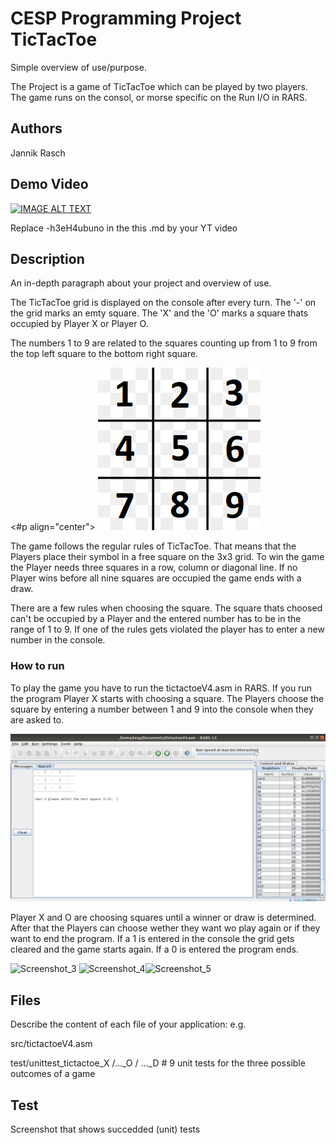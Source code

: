 # CESP Programming Project TicTacToe

Simple overview of use/purpose.

The Project is a game of TicTacToe which can be played by two players. The game runs on the consol, or morse specific on the Run I/O in RARS.

## Authors

Jannik Rasch

## Demo Video

[![IMAGE ALT TEXT](http://img.youtube.com/vi/-h3eH4ubuno/0.jpg)](http://www.youtube.com/watch?v=-h3eH4ubuno "Video Title")

Replace -h3eH4ubuno in the this .md by your YT video

## Description

An in-depth paragraph about your project and overview of use.

The TicTacToe grid is displayed on the console after every turn. The '-' on the grid marks an emty square. The 'X' and the 'O' marks a square thats occupied by Player X or Player O.

The numbers 1 to 9 are related to the squares counting up from 1 to 9 from the top left square to the bottom right square.

<#p align="center">
  ![](images/grid.png)
</p>

The game follows the regular rules of TicTacToe. That means that the Players place their symbol in a free square on the 3x3 grid. To win the game the Player needs three squares in a row, column or diagonal line. If no Player wins before all nine squares are occupied the game ends with a draw.

There are a few rules when choosing the square. The square thats choosed can't be occupied by a Player and the entered number has to be in the range of 1 to 9. If one of the rules gets violated the player has to enter a new number in the console.

### How to run

To play the game you have to run the tictactoeV4.asm in RARS. If you run the program Player X starts with choosing a square. The Players choose the square by entering a number between 1 and 9 into the console when they are asked to.

![](images/Screenshot_1.png)

Player X and O are choosing squares until a winner or draw is determined. After that the Players can choose wether they want wo play again or if they want to end the program. If a 1 is entered in the console the grid gets cleared and the game starts again. If a 0 is entered the program ends.

![Screenshot_3](https://user-images.githubusercontent.com/93741318/140531434-3d725cf1-7dc1-4f20-99ad-4bdb1e2e8d65.png)
![Screenshot_4](https://user-images.githubusercontent.com/93741318/140531459-cef21bd9-0136-4ece-9173-eee89e7ca511.png)![Screenshot_5](https://user-images.githubusercontent.com/93741318/140531481-40821599-94aa-4147-8d56-753589e65bb1.png)

## Files
Describe the content of each file of your application: e.g.

src/tictactoeV4.asm

test/unittest_tictactoe_X /..._O / ..._D # 9 unit tests for the three possible outcomes of a game


## Test
Screenshot that shows succedded (unit) tests 
